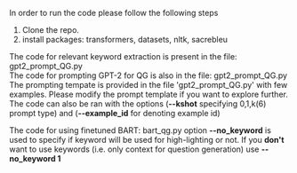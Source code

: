 In order to run the code please follow the following steps

1. Clone the repo.
2. install packages: transformers, datasets, nltk, sacrebleu

The code for relevant keyword extraction is present in the file: gpt2_prompt_QG.py <br>
The code for prompting GPT-2 for QG is also in the file: gpt2_prompt_QG.py <br>
The prompting tempate is provided in the file 'gpt2_prompt_QG.py' with few examples. Please modify the prompt template if you want to explore further. <br>
The code can also be ran with the options (**--kshot** specifying 0,1,k(6) prompt type) and (**--example_id** for denoting example id) <br>


The code for using finetuned BART: bart_qg.py
option **--no_keyword** is used to specify if keyword will be used for high-lighting or not. If you **don't** want to use keywords (i.e. only context for question generation) use **--no_keyword 1**

